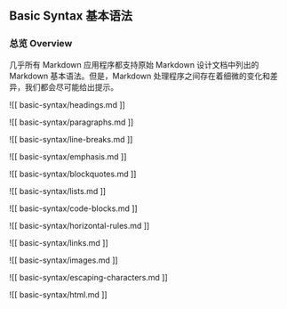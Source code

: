 ## Basic Syntax 基本语法

### 总览 Overview

几乎所有 Markdown 应用程序都支持原始 Markdown 设计文档中列出的 Markdown 基本语法。但是，Markdown 处理程序之间存在着细微的变化和差异，我们都会尽可能给出提示。

![[ basic-syntax/headings.md ]]

![[ basic-syntax/paragraphs.md ]]

![[ basic-syntax/line-breaks.md ]]

![[ basic-syntax/emphasis.md ]]

![[ basic-syntax/blockquotes.md ]]

![[ basic-syntax/lists.md ]]

![[ basic-syntax/code-blocks.md ]]

![[ basic-syntax/horizontal-rules.md ]]

![[ basic-syntax/links.md ]]

![[ basic-syntax/images.md ]]

![[ basic-syntax/escaping-characters.md ]]

![[ basic-syntax/html.md ]]

